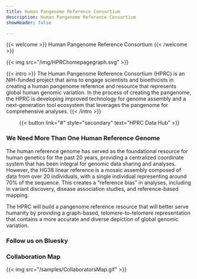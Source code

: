 ```yaml
---
title: Human Pangenome Reference Consortium
description: Human Pangenome Reference Consortium
showHeader: false

---
```


{{< welcome >}}
Human Pangenome Reference Consortium
{{< /welcome >}}

{{< img src="/img/HPRChomepagegraph.svg" >}}

{{< intro >}}
The Human Pangenome Reference Consortium (HPRC) is an NIH-funded project that aims to engage scientists and bioethicists in creating a human pangenome reference and resource that represents global human genomic variation. In the process of creating the pangenome, the HPRC is developing improved technology for genome assembly and a next-generation tool ecosystem that leverages the pangenome for comprehensive analyses.
{{< /intro >}}

<div class="home">

<div style="text-align: center">
{{< button link="#" style="secondary" text="HPRC Data Hub" >}}
</div>

### We Need More Than One Human Reference Genome

The human reference genome has served as the foundational resource for human genetics for the past 20 years, providing a centralized coordinate system that has been integral for genomic data sharing and analyses. However, the HG38 linear reference is a mosaic assembly composed of data from over 20 individuals, with a single individual representing around 70% of the sequence. This creates a “reference bias” in analyses, including in variant discovery, disease association studies, and reference-based mapping.

The HPRC will build a pangenome reference resource that will better serve humanity by providing a graph-based, telomere-to-telomere representation that contains a more accurate and diverse depiction of global genomic variation.

### Follow us on Bluesky

<div>
<bsky-embed username="humanpangenome.bsky.social" limit="2"></bsky-embed>
</div>

### Collaboration Map

{{< img src="/samples/CollaboratorsMap.gif" >}}


</div>
